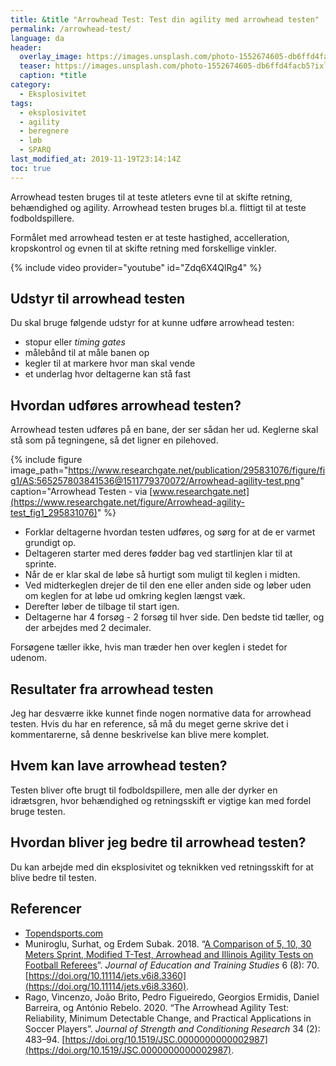 ```yaml
---
title: &title "Arrowhead Test: Test din agility med arrowhead testen"
permalink: /arrowhead-test/
language: da
header:
  overlay_image: https://images.unsplash.com/photo-1552674605-db6ffd4facb5?ixlib=rb-1.2.1&ixid=eyJhcHBfaWQiOjEyMDd9&auto=format&fit=crop&w=2100&q=80
  teaser: https://images.unsplash.com/photo-1552674605-db6ffd4facb5?ixlib=rb-1.2.1&ixid=eyJhcHBfaWQiOjEyMDd9&auto=format&fit=crop&w=400&q=80
  caption: *title
category:
  - Eksplosivitet
tags:
  - eksplosivitet
  - agility
  - beregnere
  - løb
  - SPARQ
last_modified_at: 2019-11-19T23:14:14Z
toc: true
---
```


Arrowhead testen bruges til at teste atleters evne til at skifte retning, behændighed og agility. Arrowhead testen bruges bl.a. flittigt til at teste fodboldspillere.

Formålet med arrowhead testen er at teste hastighed, accelleration, kropskontrol og evnen til at skifte retning med forskellige vinkler.

{% include video provider="youtube" id="Zdq6X4QlRg4" %}

## Udstyr til arrowhead testen

Du skal bruge følgende udstyr for at kunne udføre arrowhead testen:

- stopur eller _timing gates_
- målebånd til at måle banen op
- kegler til at markere hvor man skal vende
- et underlag hvor deltagerne kan stå fast

## Hvordan udføres arrowhead testen?

Arrowhead testen udføres på en bane, der ser sådan her ud. Keglerne skal stå som på tegningene, så det ligner en pilehoved.

{% include figure image_path="https://www.researchgate.net/publication/295831076/figure/fig1/AS:565257803841536@1511779370072/Arrowhead-agility-test.png" caption="Arrowhead Testen - via [www.researchgate.net](https://www.researchgate.net/figure/Arrowhead-agility-test_fig1_295831076)" %}

- Forklar deltagerne hvordan testen udføres, og sørg for at de er varmet grundigt op.
- Deltageren starter med deres fødder bag ved startlinjen klar til at sprinte.
- Når de er klar skal de løbe så hurtigt som muligt til keglen i midten.
- Ved midterkeglen drejer de til den ene eller anden side og løber uden om keglen for at løbe ud omkring keglen længst væk.
- Derefter løber de tilbage til start igen.
- Deltagerne har 4 forsøg - 2 forsøg til hver side. Den bedste tid tæller, og der arbejdes med 2 decimaler.

Forsøgene tæller ikke, hvis man træder hen over keglen i stedet for udenom.

## Resultater fra arrowhead testen

Jeg har desværre ikke kunnet finde nogen normative data for arrowhead testen. Hvis du har en reference, så må du meget gerne skrive det i kommentarerne, så denne beskrivelse kan blive mere komplet.

## Hvem kan lave arrowhead testen?

Testen bliver ofte brugt til fodboldspillere, men alle der dyrker en idrætsgren, hvor behændighed og retningsskift er vigtige kan med fordel bruge testen.

## Hvordan bliver jeg bedre til arrowhead testen?

Du kan arbejde med din eksplosivitet og teknikken ved retningsskift for at blive bedre til testen.

## Referencer

- [Topendsports.com](https://www.topendsports.com/testing/tests/arrowhead-agility-drill.htm)
- Muniroglu, Surhat, og Erdem Subak. 2018. “[A Comparison of 5, 10, 30 Meters Sprint, Modified T-Test, Arrowhead and Illinois Agility Tests on Football Referees](https://files.eric.ed.gov/fulltext/EJ1182624.pdf)”. _Journal of Education and Training Studies_ 6 (8): 70. [https://doi.org/10.11114/jets.v6i8.3360](https://doi.org/10.11114/jets.v6i8.3360).
- Rago, Vincenzo, João Brito, Pedro Figueiredo, Georgios Ermidis, Daniel Barreira, og António Rebelo. 2020. “The Arrowhead Agility Test: Reliability, Minimum Detectable Change, and Practical Applications in Soccer Players”. _Journal of Strength and Conditioning Research_ 34 (2): 483–94. [https://doi.org/10.1519/JSC.0000000000002987](https://doi.org/10.1519/JSC.0000000000002987).
